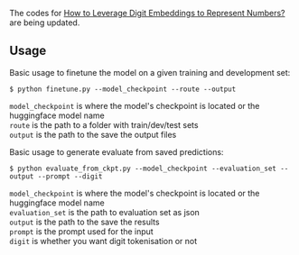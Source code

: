 The codes for <a href="https://arxiv.org/pdf/2407.00894">How to Leverage Digit Embeddings to Represent Numbers?</a> are being updated.

## Usage
Basic usage to finetune the model on a given training and development set:

	$ python finetune.py --model_checkpoint --route --output

`model_checkpoint` is where the model's checkpoint is located or the huggingface model name <br>
`route` is the path to a folder with train/dev/test sets <br>
`output` is the path to the save the output files

Basic usage to generate evaluate from saved predictions:

	$ python evaluate_from_ckpt.py --model_checkpoint --evaluation_set --output --prompt --digit

`model_checkpoint` is where the model's checkpoint is located or the huggingface model name <br>
`evaluation_set` is the path to evaluation set as json <br>
`output` is the path to the save the results <br>
`prompt` is the prompt used for the input <br>
`digit` is whether you want digit tokenisation or not